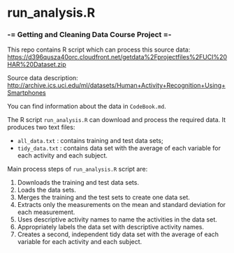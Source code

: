 run_analysis.R
==============

### -= Getting and Cleaning Data Course Project =-

This repo contains R script which can process this source data:
https://d396qusza40orc.cloudfront.net/getdata%2Fprojectfiles%2FUCI%20HAR%20Dataset.zip 

Source data description: 
http://archive.ics.uci.edu/ml/datasets/Human+Activity+Recognition+Using+Smartphones

You can find information about the data in `CodeBook.md`.

The R script `run_analysis.R` can download and process the required data.
It produces two text files:
- `all_data.txt` : contains training and test data sets;
- `tidy_data.txt` : contains data set with the average of each variable for each activity and each subject.

Main process steps of `run_analysis.R` script are:

1. Downloads the training and test data sets.
2. Loads the data sets.
3. Merges the training and the test sets to create one data set.
4. Extracts only the measurements on the mean and standard deviation for each measurement.
5. Uses descriptive activity names to name the activities in the data set.
6. Appropriately labels the data set with descriptive activity names.
7. Creates a second, independent tidy data set with the average of each variable for each activity and each subject.





